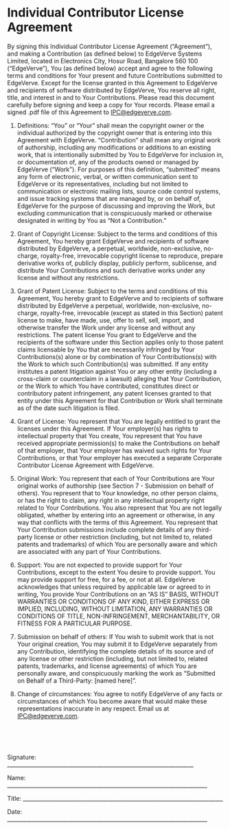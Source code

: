 # Individual Contributor License Agreement

By signing this Individual Contributor License Agreement (“Agreement”), and making a Contribution (as defined below) to EdgeVerve Systems Limited, located in Electronics City, Hosur Road, Bangalore 560 100 (“EdgeVerve”), You (as defined below) accept and agree to the following terms and conditions for Your present and future Contributions submitted to EdgeVerve. Except for the license granted in this Agreement to EdgeVerve and recipients of software distributed by EdgeVerve, You reserve all right, title, and interest in and to Your Contributions. Please read this document carefully before signing and keep a copy for Your records. Please email a signed .pdf file of this Agreement to IPC@edgeverve.com. 

1.	Definitions:
“You” or “Your” shall mean the copyright owner or the individual authorized by the copyright owner that is entering into this Agreement with EdgeVerve.
“Contribution” shall mean any original work of authorship, including any modifications or additions to an existing work, that is intentionally submitted by You to EdgeVerve for inclusion in, or documentation of, any of the products owned or managed by EdgeVerve (“Work”). For purposes of this definition, “submitted” means any form of electronic, verbal, or written communication sent to EdgeVerve or its representatives, including but not limited to communication or electronic mailing lists, source code control systems, and issue tracking systems that are managed by, or on behalf of, EdgeVerve for the purpose of discussing and improving the Work, but excluding communication that is conspicuously marked or otherwise designated in writing by You as “Not a Contribution.”


2.	Grant of Copyright License:
Subject to the terms and conditions of this Agreement, You hereby grant EdgeVerve and recipients of software distributed by EdgeVerve, a perpetual, worldwide, non-exclusive, no-charge, royalty-free, irrevocable copyright license to reproduce, prepare derivative works of, publicly display, publicly perform, sublicense, and distribute Your Contributions and such derivative works under any license and without any restrictions.


3.	Grant of Patent License: 
Subject to the terms and conditions of this Agreement, You hereby grant to EdgeVerve and to recipients of software distributed by EdgeVerve a perpetual, worldwide, non-exclusive, no-charge, royalty-free, irrevocable (except as stated in this Section) patent license to make, have made, use, offer to sell, sell, import, and otherwise transfer the Work under any license and without any restrictions. The patent license You grant to EdgeVerve and the recipients of the software under this Section applies only to those patent claims licensable by You that are necessarily infringed by Your Contributions(s) alone or by combination of Your Contributions(s) with the Work to which such Contribution(s) was submitted. If any entity institutes a patent litigation against You or any other entity (including a cross-claim or counterclaim in a lawsuit) alleging that Your Contribution, or the Work to which You have contributed, constitutes direct or contributory patent infringement, any patent licenses granted to that entity under this Agreement for that Contribution or Work shall terminate as of the date such litigation is filed.


4.	Grant of License: 
You represent that You are legally entitled to grant the licenses under this Agreement.
If Your employer(s) has rights to intellectual property that You create, You represent that You have received appropriate permission(s) to make the Contributions on behalf of that employer, that Your employer has waived such rights for Your Contributions, or that Your employer has executed a separate Corporate Contributor License Agreement with EdgeVerve.


5.	Original Work:
You represent that each of Your Contributions are Your original works of authorship (see Section 7 - Submission on behalf of others). You represent that to Your knowledge, no other person claims, or has the right to claim, any right in any intellectual property right related to Your Contributions.
You also represent that You are not legally obligated, whether by entering into an agreement or otherwise, in any way that conflicts with the terms of this Agreement.
You represent that Your Contribution submissions include complete details of any third-party license or other restriction (including, but not limited to, related patents and trademarks) of which You are personally aware and which are associated with any part of Your Contributions. 


6.	Support:
You are not expected to provide support for Your Contributions, except to the extent You desire to provide support. You may provide support for free, for a fee, or not at all. EdgeVerve acknowledges that unless required by applicable law or agreed to in writing, You provide Your Contributions on an “AS IS” BASIS, WITHOUT WARRANTIES OR CONDITIONS OF ANY KIND, EITHER EXPRESS OR IMPLIED, INCLUDING, WITHOUT LIMITATION, ANY WARRANTIES OR CONDITIONS OF TITLE, NON-INFRINGEMENT, MERCHANTABILITY, OR FITNESS FOR A PARTICULAR PURPOSE. 


7.	Submission on behalf of others:
If You wish to submit work that is not Your original creation, You may submit it to EdgeVerve separately from any Contribution, identifying the complete details of its source and of any license or other restriction (including, but not limited to, related patents, trademarks, and license agreements) of which You are personally aware, and conspicuously marking the work as “Submitted on Behalf of a Third-Party: [named here]”. 


8.	Change of circumstances:
You agree to notify EdgeVerve of any facts or circumstances of which You become aware that would make these representations inaccurate in any respect. Email us at IPC@edgeverve.com.  
<br>
<br>
<br>

  
Signature:  ____________________________________________________________________ 


Name:  _________________________________________________________________________ 


Title: _________________________________________________________________________ 


Date:  _________________________________________________________________________ 

